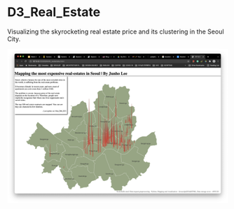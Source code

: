 # D3_Real_Estate
Visualizing the skyrocketing real estate price and its clustering in the Seoul City. 


![preview of the html](main_image.png?raw=true "main")
